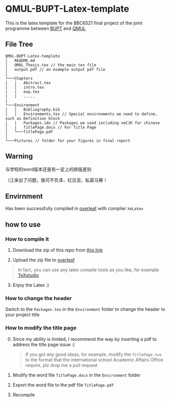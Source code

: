 # QMUL-BUPT-Latex-template
This is the latex template for the BBC6521 final project of the joint programme between [BUPT](https://www.bupt.edu.cn/) and [QMUL](https://www.qmul.ac.uk/)


## File Tree



```
QMUL-BUPT-Latex-template
│   README.md
│   QMUL_Thesis.tex // the main tex file   
|   output.pdf // an example output pdf file
│
└───Chapters
│   │   Abstract.tex
│   │   intro.tex
|   |   exp.tex
|   |   .....
|
└───Environment
│   │   Bibliography.bib 
│   │   Environments.tex // Special environments we need to define, such as Definition block
│   |   Packages.idx // Packages we used including xeCJK for chinese
│   |   TitlePage.docx // For Title Page
│   └───TitlePage.pdf
│
└───Pictures // folder for your figures in final report
```

## Warning

与学校的word版本还是有一定上的排版差别

（江来出了问题，我可不负泽，红豆泥，私密马赛！

## Envirnment

Has been successfully compiled in [overleaf](https://www.overleaf.com/) with complier ```XeLatex```


## how to use
 

 ### How to compile it
1. Download the zip of this repo from [this link](https://github.com/RicardoL1u/QMUL-BUPT-Latex-template/archive/refs/heads/main.zip)

2. Upload the zip file to [overleaf](https://www.overleaf.com/) 

> In fact, you can use any latex compile tools as you like, for example [TeXstudio](https://www.texstudio.org/)

3. Enjoy the Latex :)


 ### How to change the header 
Switch to the ```Packages.tex``` in the ```Environment```  folder to change the header to your project title

### How to modify the title page

0. Since my ability is limited, I recommend the way by inserting a pdf to address the title page issue :(

    > If you got any good ideas, for example, modify the ```TitlePage.tex``` to the format that the international school Academic Affairs Office require, plz drop me a pull request

1. Modify the word file ```TitlePage.docx``` in the ```Environment```  folder 

2. Export the word file to the pdf file ```TitlePage.pdf```

3. Recompile



